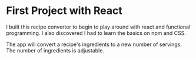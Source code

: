 # First Project with React

I built this recipe converter to begin to play around with react and functional programming. I also discovered I had to learn the basics on npm and CSS.

The app will convert a recipe's ingredients to a new number of servings. The number of ingredients is adjustable.